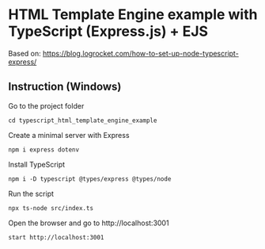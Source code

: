 # HTML Template Engine example with TypeScript (Express.js) + EJS

Based on: https://blog.logrocket.com/how-to-set-up-node-typescript-express/

## Instruction (Windows)

Go to the project folder
```commandline
cd typescript_html_template_engine_example
```

Create a minimal server with Express
```commandline
npm i express dotenv
```

Install TypeScript
```commandline
npm i -D typescript @types/express @types/node
```

Run the script
```commandline
npx ts-node src/index.ts
```

Open the browser and go to http://localhost:3001
```commandline
start http://localhost:3001
```